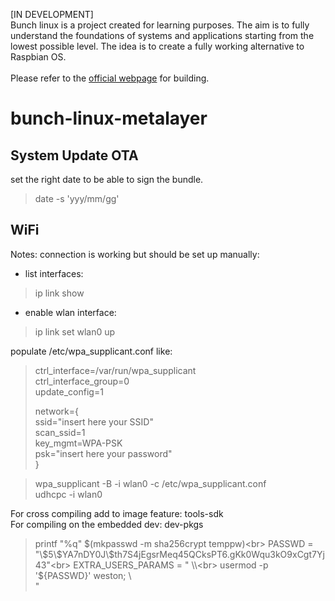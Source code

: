 [IN DEVELOPMENT]<br>
Bunch linux is a project created for learning purposes. The aim is to fully understand the foundations of systems and applications starting from the lowest possible level. The idea is to create a fully working alternative to Raspbian OS. <br>
<br>
Please refer to the [official webpage](https://waelkarman.github.io/bunch-linux-manifests/) for building.

# bunch-linux-metalayer
## System Update OTA
set the right date to be able to sign the bundle.
> date -s 'yyy/mm/gg'

## WiFi 
Notes:
connection is working but should be set up manually:<br>
- list interfaces:<br>
> ip link show<br>
- enable wlan interface:<br>
> ip link set wlan0 up<br>

populate /etc/wpa_supplicant.conf like:

> ctrl_interface=/var/run/wpa_supplicant<br>
> ctrl_interface_group=0<br>
> update_config=1<br>
> 
> network={<br>
>         ssid="insert here your SSID"<br>
>         scan_ssid=1<br>
>         key_mgmt=WPA-PSK<br>
>         psk="insert here your password"<br>
> }<br>

> wpa_supplicant -B -i wlan0 -c /etc/wpa_supplicant.conf<br>
> udhcpc -i wlan0<br>


For cross compiling add to image feature: tools-sdk <br>
For compiling on the embedded dev: dev-pkgs




>printf "%q" $(mkpasswd -m sha256crypt temppw)<br>
>PASSWD = "\$5\$YA7nDY0J\$th7S4jEgsrMeq45QCksPT6.gKk0Wqu3kO9xCgt7Yj43"<br>
>EXTRA_USERS_PARAMS = " \\<br>
>    usermod -p '${PASSWD}' weston; \\<br>
>"
